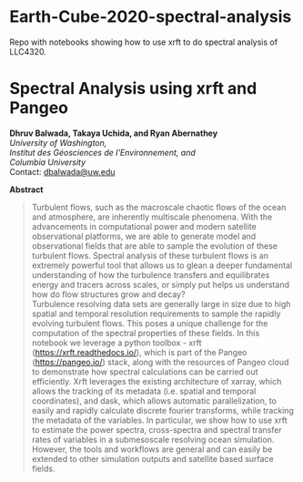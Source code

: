 # Earth-Cube-2020-spectral-analysis
Repo with notebooks showing how to use xrft to do spectral analysis of LLC4320.


# Spectral Analysis using xrft and Pangeo
**Dhruv Balwada, Takaya Uchida, and Ryan Abernathey**  
*University of Washington,  
Institut des Géosciences de l'Environnement, and  
Columbia University*  
Contact: dbalwada@uw.edu

**Abstract**
 >Turbulent flows, such as the macroscale chaotic flows of the ocean and atmosphere, are inherently multiscale phenomena. With the advancements in computational power and modern satellite observational platforms, we are able to generate model and observational fields that are able to sample the evolution of these turbulent flows. Spectral analysis of these turbulent flows is an extremely powerful tool that allows us to glean a deeper fundamental understanding of how the turbulence transfers and equilibrates energy and tracers across scales, or simply put helps us understand how do flow structures grow and decay?  
Turbulence resolving data sets are generally large in size due to high spatial and temporal resolution requirements to sample the rapidly evolving turbulent flows. This poses a unique challenge for the computation of the spectral properties of these fields. In this notebook we leverage a python toolbox - xrft (https://xrft.readthedocs.io/), which is part of the Pangeo (https://pangeo.io/) stack, along with the resources of Pangeo cloud to demonstrate how spectral calculations can be carried out efficiently. Xrft leverages the existing architecture of xarray, which allows the tracking of its metadata (i.e. spatial and temporal coordinates), and dask, which allows automatic parallelization, to easily and rapidly calculate discrete fourier transforms, while tracking the metadata of the variables. In particular, we show how to use xrft to estimate the power spectra, cross-spectra and spectral transfer rates of variables in a submesoscale resolving ocean simulation. However, the tools and workflows are general and can easily be extended to other simulation outputs and satellite based surface fields.

